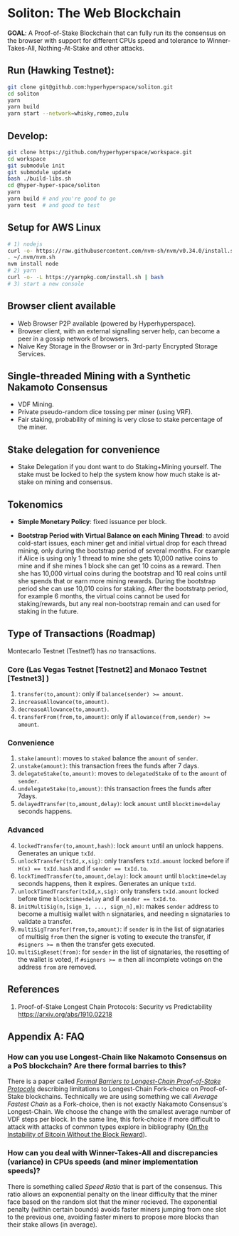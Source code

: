 # Soliton: The Web Blockchain

**GOAL**: A Proof-of-Stake Blockchain that can fully run its the consensus on the browser with support for different CPUs speed and tolerance to Winner-Takes-All, Nothing-At-Stake and other attacks.

## Run (Hawking Testnet):

```bash
git clone git@github.com:hyperhyperspace/soliton.git
cd soliton
yarn
yarn build
yarn start --network=whisky,romeo,zulu
```

## Develop:

```bash
git clone https://github.com/hyperhyperspace/workspace.git
cd workspace
git submodule init
git submodule update
bash ./build-libs.sh
cd @hyper-hyper-space/soliton
yarn
yarn build # and you're good to go
yarn test  # and good to test
```

## Setup for AWS Linux

```bash
# 1) nodejs
curl -o- https://raw.githubusercontent.com/nvm-sh/nvm/v0.34.0/install.sh | bash
. ~/.nvm/nvm.sh
nvm install node
# 2) yarn
curl -o- -L https://yarnpkg.com/install.sh | bash
# 3) start a new console
```

## Browser client available

* Web Browser P2P available (powered by Hyperhyperspace).
* Browser client, with an external signalling server help, can become a peer in a gossip network of browsers.
* Naive Key Storage in the Browser or in 3rd-party Encrypted Storage Services.

## Single-threaded Mining with a Synthetic Nakamoto Consensus

- VDF Mining.
- Private pseudo-random dice tossing per miner (using VRF).
- Fair staking, probability of mining is very close to stake percentage of the miner.

## Stake delegation for convenience

- Stake Delegation if you dont want to do Staking+Mining yourself. The stake must be locked to help the system know how much stake is at-stake on mining and consensus.

## Tokenomics

* **Simple Monetary Policy**: fixed issuance per block.

* **Bootstrap Period with Virtual Balance on each Mining Thread**: to avoid cold-start issues, each miner get and initial virtual drop for each thread mining, only during the bootstrap period of several months. For example if Alice is using only 1 thread to mine she gets 10,000 native coins to mine and if she mines 1 block she can get 10 coins as a reward. Then she has 10,000 virtual coins during the bootstrap and 10 real coins until she spends that or earn more mining rewards. During the bootstrap period she can use 10,010 coins for staking. After the bootstratp period, for example 6 months, the virtual coins cannot be used for staking/rewards, but any real non-bootstrap remain and can used for staking in the future.

## Type of Transactions (Roadmap)

Montecarlo Testnet (Testnet1) has *no* transactions.

### Core (Las Vegas Testnet [Testnet2] and Monaco Testnet [Testnet3] )

1. `transfer(to,amount)`: only if `balance(sender) >= amount`.
1. `increaseAllowance(to,amount)`.
1. `decreaseAllowance(to,amount)`.
1. `transferFrom(from,to,amount)`: only if `allowance(from,sender) >= amount`.

### Convenience

1. `stake(amount)`: moves to `staked` balance the `amount` of `sender`.
1. `unstake(amount)`: this transaction frees the funds after 7 days.
3. `delegateStake(to,amount)`: moves to `delegatedStake` of `to` the `amount` of `sender`.
3. `undelegateStake(to,amount)`: this transaction frees the funds after 7days.
6. `delayedTransfer(to,amount,delay)`: lock `amount` until `blocktime+delay` seconds happens.

### Advanced

4. `lockedTransfer(to,amount,hash)`: lock `amount` until an unlock happens. Generates an unique `txId`.
5. `unlockTransfer(txId,x,sig)`: only transfers `txId.amount` locked before if `H(x) == txId.hash` and if `sender == txId.to`.
7. `lockTimedTransfer(to,amount,delay)`: lock `amount` until `blocktime+delay` seconds happens, then it expires. Generates an unique `txId`.
8. `unlockTimedTransfer(txId,x,sig)`: only transfers `txId.amount` locked before time `blocktime+delay` and if `sender == txId.to`.
9. `initMultiSig(n,[sign_1, ..., sign_n],m)`: makes `sender` address to become a multisig wallet with `n` signataries, and needing `m` signataries to validate a transfer.
10. `multiSigTransfer(from,to,amount)`: if `sender` is in the list of signataries of multisig `from` then the signer is voting to execute the transfer, if `#signers >= m` then the transfer gets executed.
11. `multiSigReset(from)`: for `sender` in the list of signataries, the resetting of the wallet is voted, if `#signers >= m` then all incomplete votings on the address `from` are removed.

## References

1. Proof-of-Stake Longest Chain Protocols: Security vs Predictability https://arxiv.org/abs/1910.02218

## Appendix A: FAQ

### How can you use Longest-Chain like Nakamoto Consensus on a PoS blockchain? Are there formal barries to this?

There is a paper called *[Formal Barriers to Longest-Chain Proof-of-Stake Protocols](https://arxiv.org/pdf/1809.06528.pdf)* describing limitations to Longest-Chain Fork-choice on Proof-of-Stake blockchains.
Technically we are using something we call *Average Fastest Chain* as a Fork-choice, then is not exactly Nakamoto Consensus's Longest-Chain. We choose the change with the smallest average number of VDF steps per block. In the same line, this fork-choice if more difficult to attack with attacks of common types explore in bibliography ([On the Instability of Bitcoin Without the Block Reward](https://www.cs.princeton.edu/~arvindn/publications/mining_CCS.pdf)).

### How can you deal with Winner-Takes-All and discrepancies (variance) in CPUs speeds (and miner implementation speeds)?

There is something called *Speed Ratio* that is part of the consensus. This ratio allows an exponential penalty on the linear difficulty that the miner face based on the random slot that the miner recieved. The exponential penalty (within certain bounds) avoids faster miners jumping from one slot to the previous one, avoiding faster miners to propose more blocks than their stake allows (in average).

